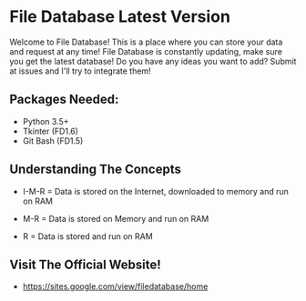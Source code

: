 # File Database Latest Version

Welcome to File Database! This is a place where you can store your data and request at any time!
File Database is constantly updating, make sure you get the latest database!
Do you have any ideas you want to add? Submit at issues and I'll try to integrate them!

## Packages Needed:
 - Python 3.5+
 - Tkinter (FD1.6)
 - Git Bash (FD1.5)
 
 ## Understanding The Concepts
 - I-M-R = Data is stored on the Internet, downloaded to memory and run on RAM

 - M-R = Data is stored on Memory and run on RAM

 - R = Data is stored and run on RAM
 
 ## Visit The Official Website!
  - https://sites.google.com/view/filedatabase/home
